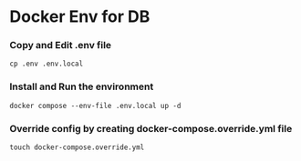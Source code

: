 Docker Env for DB
=================

### Copy and Edit .env file

    cp .env .env.local

### Install and Run the environment

    docker compose --env-file .env.local up -d

### Override config by creating docker-compose.override.yml file

    touch docker-compose.override.yml
